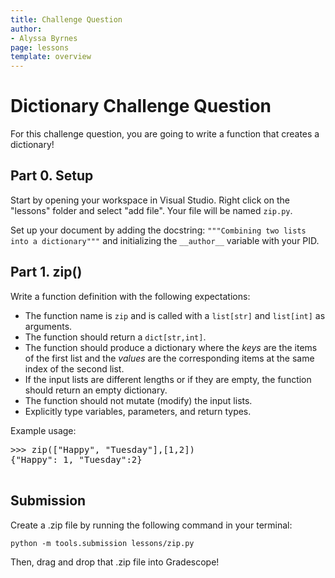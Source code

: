 ```yaml
---
title: Challenge Question 
author:
- Alyssa Byrnes
page: lessons
template: overview
---
```


# Dictionary Challenge Question

For this challenge question, you are going to write a function that creates a dictionary!

## Part 0. Setup

Start by opening your workspace in Visual Studio. Right click on the "lessons" folder and select "add file". Your file will be named `zip.py`.

Set up your document by adding the docstring:
`"""Combining two lists into a dictionary"""` and initializing the `__author__` variable with your PID.

## Part 1. zip()

Write a function definition with the following expectations:

- The function name is `zip` and is called with a `list[str]` and `list[int]` as arguments.
- The function should return a `dict[str,int]`.
- The function should produce a dictionary where the *keys* are the items of the first list and the *values* are the corresponding items at the same index of the second list.
- If the input lists are different lengths or if they are empty, the function should return an empty dictionary.
- The function should not mutate (modify) the input lists.
- Explicitly type variables, parameters, and return types. 

Example usage:
<pre>
<div class="terminal">>>> zip(["Happy", "Tuesday"],[1,2])
{"Happy": 1, "Tuesday":2}
</div>
</pre>


## Submission

Create a .zip file by running the following command in your terminal:

```python -m tools.submission lessons/zip.py```

Then, drag and drop that .zip file into Gradescope!